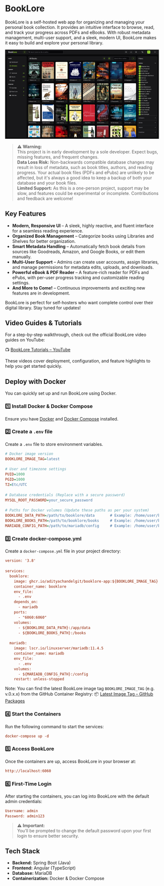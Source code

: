 # BookLore

BookLore is a self-hosted web app for organizing and managing your personal book collection. It provides an intuitive interface to browse, read, and track your progress across PDFs and eBooks. With robust metadata management, multi-user support, and a sleek, modern UI, BookLore makes it easy to build and explore your personal library.

![BookLore Screenshot](assets/booklore-screenshot.jpg)

> ⚠️ **Warning:**  
> This project is in early development by a sole developer. Expect bugs, missing features, and frequent changes.  
> **Data Loss Risk:** Non-backwards compatible database changes may result in loss of metadata, such as book titles, authors, and reading progress. Your actual book files (PDFs and ePubs) are unlikely to be affected, but it's always a good idea to keep a backup of both your database and your book files.  
> **Limited Support:** As this is a one-person project, support may be slow, and features could be experimental or incomplete. Contributions and feedback are welcome!

## Key Features
- **Modern, Responsive UI** – A sleek, highly reactive, and fluent interface for a seamless reading experience.
- **Organized Book Management** – Categorize books using Libraries and Shelves for better organization.
- **Smart Metadata Handling** – Automatically fetch book details from sources like Goodreads, Amazon, and Google Books, or edit them manually.
- **Multi-User Support** – Admins can create user accounts, assign libraries, and manage permissions for metadata edits, uploads, and downloads.
- **Powerful eBook & PDF Reader** – A feature-rich reader for PDFs and ePubs, with per-user progress tracking and customizable reading settings.
- **And More to Come!** – Continuous improvements and exciting new features are in development.

BookLore is perfect for self-hosters who want complete control over their digital library. Stay tuned for updates!

## Video Guides & Tutorials

For a step-by-step walkthrough, check out the official BookLore video guides on YouTube:

📺 [BookLore Tutorials – YouTube](https://www.youtube.com/watch?v=UMrn_fIeFRo&list=PLi0fq0zaM7lqY7dX0R66jQtKW64z4_Tdz)

These videos cover deployment, configuration, and feature highlights to help you get started quickly.

## Deploy with Docker

You can quickly set up and run BookLore using Docker.

### 1️⃣ Install Docker & Docker Compose

Ensure you have [Docker](https://docs.docker.com/get-docker/) and [Docker Compose](https://docs.docker.com/compose/install/) installed.

### 2️⃣ Create a `.env` file

Create a `.env` file to store environment variables.

```ini
# Docker image version
BOOKLORE_IMAGE_TAG=latest

# User and timezone settings
PUID=1000
PGID=1000
TZ=Etc/UTC

# Database credentials (Replace with a secure password)
MYSQL_ROOT_PASSWORD=your_secure_password

# Paths for Docker volumes (Update these paths as per your system)
BOOKLORE_DATA_PATH=/path/to/booklore/data       # Example: /home/user/booklore/data
BOOKLORE_BOOKS_PATH=/path/to/booklore/books     # Example: /home/user/booklore/books
MARIADB_CONFIG_PATH=/path/to/mariadb/config     # Example: /home/user/booklore/mariadb/config

```

### 3️⃣ Create docker-compose.yml

Create a `docker-compose.yml` file in your project directory:

```ini
version: '3.8'

services:
  booklore:
    image: ghcr.io/adityachandelgit/booklore-app:${BOOKLORE_IMAGE_TAG}
    container_name: booklore
    env_file:
      - .env
    depends_on:
      - mariadb
    ports:
      - "6060:6060"
    volumes:
      - ${BOOKLORE_DATA_PATH}:/app/data
      - ${BOOKLORE_BOOKS_PATH}:/books

  mariadb:
    image: lscr.io/linuxserver/mariadb:11.4.5
    container_name: mariadb
    env_file:
      - .env
    volumes:
      - ${MARIADB_CONFIG_PATH}:/config
    restart: unless-stopped
```
Note: You can find the latest BookLore image tag `BOOKLORE_IMAGE_TAG` (e.g. v.0.x.x) from the GitHub Container Registry:
📦 [Latest Image Tag – GitHub Packages](https://github.com/adityachandelgit/BookLore/tags)


### 4️⃣ Start the Containers

Run the following command to start the services:

```ini
docker-compose up -d
```

### 5️⃣ Access BookLore

Once the containers are up, access BookLore in your browser at:

```ini
http://localhost:6060
```

### 6️⃣ First-Time Login

After starting the containers, you can log into BookLore with the default admin credentials:

```ini
Username: admin
Password: admin123
```
> ⚠️ **Important:**  
> You’ll be prompted to change the default password upon your first login to ensure better security.

## Tech Stack

- **Backend:** Spring Boot (Java)
- **Frontend:** Angular (TypeScript)
- **Database:** MariaDB
- **Containerization:** Docker & Docker Compose  

